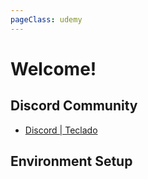 ```yaml
---
pageClass: udemy
---
```


# Welcome!

## Discord Community

- [Discord | Teclado](https://discordapp.com/invite/78Nvd3p)

## Environment Setup
